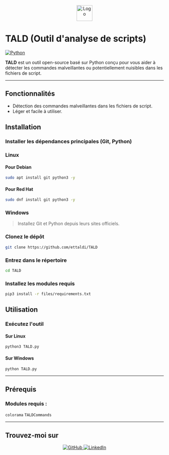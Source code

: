 <div align="center">
  <img src="files/logo.png" alt="Logo" width="50" />
</div>

# **TALD (Outil d'analyse de scripts)**

[![Python](https://img.shields.io/badge/Python-3.x-blue?style=for-the-badge&logo=python&logoColor=white)](https://www.python.org/)

**TALD** est un outil open-source basé sur Python conçu pour vous aider à détecter les commandes malveillantes ou potentiellement nuisibles dans les fichiers de script.

---

## **Fonctionnalités**

- Détection des commandes malveillantes dans les fichiers de script.
- Léger et facile à utiliser.



## **Installation**

### **Installer les dépendances principales (Git, Python)**

### **Linux**

#### Pour Debian
```bash
sudo apt install git python3 -y
```

#### Pour Red Hat
```bash
sudo dnf install git python3 -y
```

### **Windows**
> Installez Git et Python depuis leurs sites officiels.




### **Clonez le dépôt**
```bash
git clone https://github.com/ettaldi/TALD
```

### **Entrez dans le répertoire**
```bash
cd TALD
```

### **Installez les modules requis**
```bash
pip3 install -r files/requirements.txt
```



## **Utilisation**

### Exécutez l'outil

#### Sur Linux
```bash
python3 TALD.py
```

#### Sur Windows
```cmd
python TALD.py
```

---

## **Prérequis**

### Modules requis :
  `colorama`    `TALDCommands`

---

## **Trouvez-moi sur**
<div align="center">
  <a href="https://github.com/ettaldi" target="_blank">
    <img src="https://img.shields.io/badge/GitHub-171515?style=for-the-badge&logo=github&logoColor=white" alt="GitHub" />
  </a>
  <a href="https://www.linkedin.com/in/mohamed-rayan-ettaldi-6b7501244/" target="_blank">
    <img src="https://img.shields.io/badge/LinkedIn-0A66C2?style=for-the-badge&logo=linkedin&logoColor=white" alt="LinkedIn" />
  </a>
</div>
